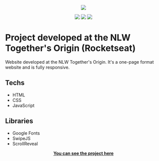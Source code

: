 <picture>
   <p align="center">
     <img src="https://i.postimg.cc/jdPwW8K8/nlw.png">
   </p>
</picture>

<div align="center" dir="auto">
  <picture>
    <img
      src="https://img.shields.io/badge/HTML5-E34F26?style=for-the-badge&logo=html5&logoColor=white"
      style="max-width: 100%"
    />
  </picture>
  <picture>
    <img
      src="https://img.shields.io/badge/CSS3-1572B6?style=for-the-badge&logo=css3&logoColor=white"
      style="max-width: 100%"
    />
  </picture>
  <picture>
    <img
      src="https://img.shields.io/badge/JavaScript-323330?style=for-the-badge&logo=javascript&logoColor=F7DF1E"
      style="max-width: 100%"
    />
  </picture>
</div>


<h1>Project developed at the NLW Together's Origin (Rocketseat)</h1>


Website developed at the NLW Together's Origin.
It's a one-page format website and is fully responsive.


## Techs

- HTML
- CSS
- JavaScript

## Libraries

- Google Fonts
- SwipeJS
- ScrollReveal

<p align="center">
  <a
    href="https://fabioszam.github.io/nlw-together-origin/"
    target="_blank"
  >
    <strong>You can see the project here</strong>
  </a>
</p>
